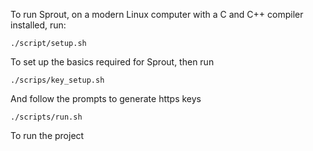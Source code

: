 To run Sprout, on a modern Linux computer with a C and C++ compiler installed, run:

`./script/setup.sh`

To set up the basics required for Sprout, then run

`./scrips/key_setup.sh`

And follow the prompts to generate https keys

`./scripts/run.sh`

To run the project

